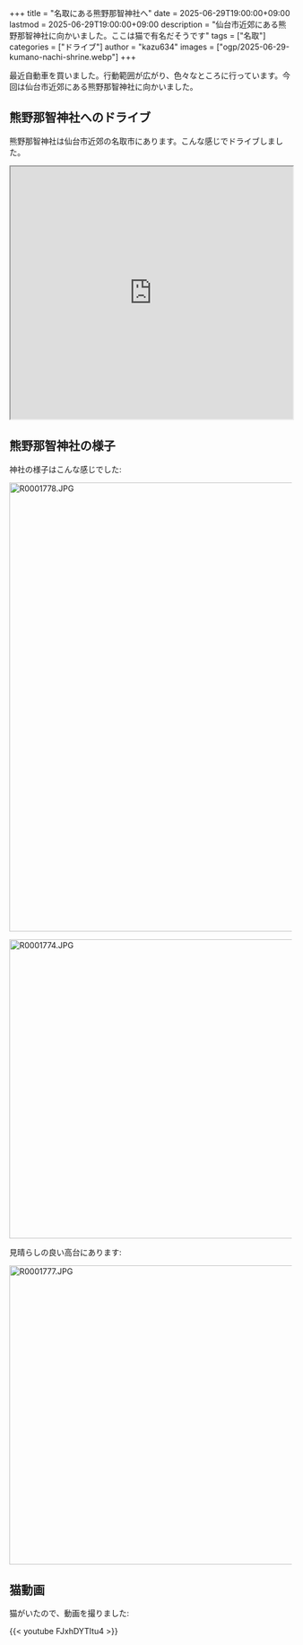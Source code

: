 +++
title = "名取にある熊野那智神社へ"
date = 2025-06-29T19:00:00+09:00
lastmod = 2025-06-29T19:00:00+09:00
description = "仙台市近郊にある熊野那智神社に向かいました。ここは猫で有名だそうです"
tags = ["名取"]
categories = ["ドライブ"]
author = "kazu634"
images = ["ogp/2025-06-29-kumano-nachi-shrine.webp"]
+++

最近自動車を買いました。行動範囲が広がり、色々なところに行っています。今回は仙台市近郊にある熊野那智神社に向かいました。

## 熊野那智神社へのドライブ
熊野那智神社は仙台市近郊の名取市にあります。こんな感じでドライブしました。

<iframe width="100%" height="450" src="https://blog.kazu634.com/gpxapp/?gpx=202506281412182305" title="ドライブ" referrerpolicy="origin-when-cross-origin"></iframe>

## 熊野那智神社の様子
神社の様子はこんな感じでした:

<a data-flickr-embed="true" href="https://www.flickr.com/photos/42332031@N02/54619363944/in/datetaken-public/" title="R0001778.JPG"><img src="https://live.staticflickr.com/65535/54619363944_e42bf11714_c.jpg" width="533" height="800" alt="R0001778.JPG"/></a><script async src="//embedr.flickr.com/assets/client-code.js" charset="utf-8"></script>

<a data-flickr-embed="true" href="https://www.flickr.com/photos/42332031@N02/54619363114/in/datetaken-public/" title="R0001774.JPG"><img src="https://live.staticflickr.com/65535/54619363114_4a5edc884c_c.jpg" width="800" height="533" alt="R0001774.JPG"/></a><script async src="//embedr.flickr.com/assets/client-code.js" charset="utf-8"></script>

見晴らしの良い高台にあります:

<a data-flickr-embed="true" href="https://www.flickr.com/photos/42332031@N02/54619161651/in/datetaken-public/" title="R0001777.JPG"><img src="https://live.staticflickr.com/65535/54619161651_7c8aec4940_c.jpg" width="800" height="533" alt="R0001777.JPG"/></a><script async src="//embedr.flickr.com/assets/client-code.js" charset="utf-8"></script>

## 猫動画
猫がいたので、動画を撮りました:

{{< youtube FJxhDYTItu4 >}}
